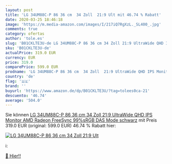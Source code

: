 ```yaml
---
layout: post
title: 'LG 34UM88C-P 86 36 cm  34 Zoll  21:9 Ult mit 46.74 % Rabatt'
date: 2020-03-25 18:46:18
image: 'https://m.media-amazon.com/images/I/217iQ7RgXzL._SL400_.jpg'
comments: true
category: ofertas
author: 'tole.es'
slug: 'B01CKLTE3U-de LG 34UM88C-P 86 36 cm 34 Zoll 21:9 UltraWide QHD IPS...'
sku: 'B01CKLTE3U-de'
actualPrice: 319.0 EUR
currency: EUR
price: 319.0
comparePrice: 599.0 EUR
prodname: 'LG 34UM88C-P 86 36 cm  34 Zoll  21:9 UltraWide QHD IPS Monitor  AMD Radeon FreeSync  99%sRGB  DAS Mode   schwarz'
country: 'de'
flag: '🇩🇪'
brand: ''
buyurl: 'https://www.amazon.de/dp/B01CKLTE3U/?tag=tolees0ca-21'
descuento: '46.74'
average: '504.0'
---
```


Sie können [LG 34UM88C-P 86 36 cm  34 Zoll  21:9 UltraWide QHD IPS Monitor  AMD Radeon FreeSync  99%sRGB  DAS Mode   schwarz](https://www.amazon.de/dp/B01CKLTE3U/?tag=tolees0ca-21) mit Preis 319.0 EUR (original: 599.0 EUR) 46.74 % Rabatt hier:

[![LG 34UM88C-P 86 36 cm  34 Zoll  21:9 Ult](https://m.media-amazon.com/images/I/217iQ7RgXzL._SL400_.jpg)](https://www.amazon.de/dp/B01CKLTE3U/?tag=tolees0ca-21)

ℹ️:


[🛒 Hier!!](https://www.amazon.de/dp/B01CKLTE3U/?tag=tolees0ca-21)
